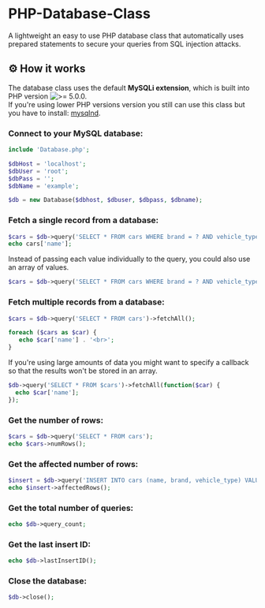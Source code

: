 # PHP-Database-Class

A lightweight an easy to use PHP database class that automatically uses prepared statements to secure your queries from SQL injection attacks.

## ⚙️ How it works

The database class uses the default **MySQLi extension**, which is built into PHP version ![>= 5.0.0.](https://img.shields.io/badge/->=%205.0.0.-777BB4?style=flat)\
If you're using lower PHP versions version you still can use this class but you have to install: [mysqlnd](https://www.php.net/manual/en/book.mysqlnd.php).

### Connect to your MySQL database:
```php
include 'Database.php';

$dbHost = 'localhost';
$dbUser = 'root';
$dbPass = '';
$dbName = 'example';

$db = new Database($dbhost, $dbuser, $dbpass, $dbname);
```

### Fetch a single record from a database:
```php
$cars = $db->query('SELECT * FROM cars WHERE brand = ? AND vehicle_type = ?', 'mercedes', 'SUV')->fetchArray();
echo cars['name'];
```
Instead of passing each value individually to the query, you could also use an array of values.
```php
$cars = $db->query('SELECT * FROM cars WHERE brand = ? AND vehicle_type = ?', array('mercedes', 'SUV'))->fetchArray();
```

### Fetch multiple records from a database:
```php
$cars = $db->query('SELECT * FROM cars')->fetchAll();

foreach ($cars as $car) {
   echo $car['name'] . '<br>';
}
```
If you're using large amounts of data you might want to specify a callback so that the results won't be stored in an array.
```php
$db->query('SELECT * FROM $cars')->fetchAll(function($car) {
  echo $car['name'];
});
```
### Get the number of rows:
```php
$cars = $db->query('SELECT * FROM cars');
echo $cars->numRows();
```
### Get the affected number of rows:
```php
$insert = $db->query('INSERT INTO cars (name, brand, vehicle_type) VALUES (?,?,?)', 'AMG GT R', 'Mercedes', 'Coupé');
echo $insert->affectedRows();
```
### Get the total number of queries:
```php
echo $db->query_count;
```
### Get the last insert ID:
```php
echo $db->lastInsertID();
```
### Close the database:
```php
$db->close();
```
